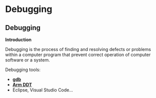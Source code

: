 # Debugging

## Debugging

**Introduction**

Debugging is the process of finding and resolving defects or problems within a computer program that prevent correct operation of computer software or a system.

Debugging tools:

- **[gdb](https://www.gnu.org/software/gdb/)**
- **[Arm DDT](https://www.arm.com/products/development-tools/server-and-hpc/forge/ddt)**
- Eclipse, Visual Studio Code...

